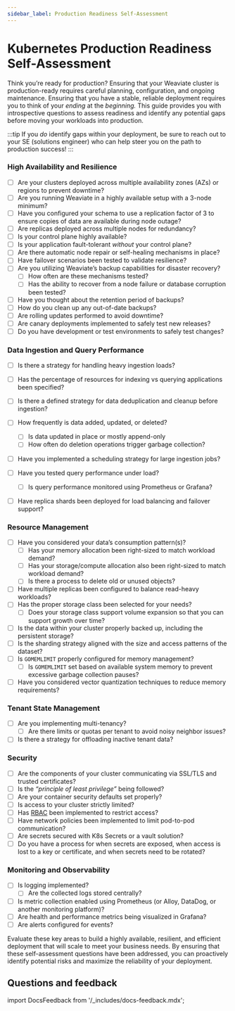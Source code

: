 ```yaml
---
sidebar_label: Production Readiness Self-Assessment
---
```


# Kubernetes Production Readiness Self-Assessment

Think you’re ready for production? Ensuring that your Weaviate cluster is production-ready requires careful planning, configuration, and ongoing maintenance. Ensuring that you have a stable, reliable deployment requires you to think of your *ending* at the *beginning.* This guide provides you with introspective questions to assess readiness and identify any potential gaps before moving your workloads into production.

:::tip
If you *do* identify gaps within your deployment, be sure to reach out to your SE (solutions engineer) who can help steer you on the path to production success!
:::


### High Availability and Resilience

- [ ]  Are your clusters deployed across multiple availability zones (AZs) or regions to prevent downtime?
- [ ]  Are you running Weaviate in a highly available setup with a 3-node minimum?
- [ ]  Have you configured your schema to use a replication factor of 3 to ensure copies of data are available during node outage?
- [ ]  Are replicas deployed across multiple nodes for redundancy?
- [ ]  Is your control plane highly available?
- [ ]  Is your application fault-tolerant *without* your control plane?
- [ ]  Are there automatic node repair or self-healing mechanisms in place?
- [ ]  Have failover scenarios been tested to validate resilience?
- [ ]  Are you utilizing Weaviate’s backup capabilities for disaster recovery?
    - [ ]  How often are these mechanisms tested?
    - [ ]  Has the ability to recover from a node failure or database corruption been tested?
- [ ]  Have you thought about the retention period of backups?
  - [ ]  How do you clean up any out-of-date backups?
- [ ]  Are rolling updates performed to avoid downtime?
- [ ]  Are canary deployments implemented to safely test new releases?
- [ ]  Do you have development or test environments to safely test changes?

### Data Ingestion and Query Performance

- [ ] Is there a strategy for handling heavy ingestion loads?
- [ ] Has the percentage of resources for indexing vs querying applications been specified?
- [ ] Is there a defined strategy for data deduplication and cleanup before ingestion?
- [ ] How frequently is data added, updated, or deleted?
  - [ ] Is data updated in place or mostly append-only
  - [ ] How often do deletion operations trigger garbage collection?
- [ ] Have you implemented a scheduling strategy for large ingestion jobs?
- [ ] Have you tested query performance under load?
  - [ ] Is query performance monitored using Prometheus or Grafana?
- [ ] Have replica shards been deployed for load balancing and failover support?


### Resource Management

- [ ]  Have you considered your data’s consumption pattern(s)?
    - [ ]  Has your memory allocation been right-sized to match workload demand?
    - [ ]  Has your storage/compute allocation also been right-sized to match workload demand?
    - [ ]  Is there a process to delete old or unused objects?
- [ ] Have multiple replicas been configured to balance read-heavy workloads?
- [ ] Has the proper storage class been selected for your needs?
    - [ ] Does your storage class support volume expansion so that you can support growth over time?
- [ ] Is the data within your cluster properly backed up, including the persistent storage?
- [ ] Is the sharding strategy aligned with the size and access patterns of the dataset?
- [ ] Is `GOMEMLIMIT` properly configured for memory management?
  - [ ] Is `GOMEMLIMIT` set based on available system memory to prevent excessive garbage collection pauses?
- [ ] Have you considered vector quantization techniques to reduce memory requirements?

### Tenant State Management

- [ ] Are you implementing multi-tenancy?
  - [ ] Are there limits or quotas per tenant to avoid noisy neighbor issues?
- [ ] Is there a strategy for offloading inactive tenant data?

### Security

- [ ]  Are the components of your cluster communicating via SSL/TLS and trusted certificates?
- [ ]  Is the *“principle of least privilege”* being followed?
- [ ]  Are your container security defaults set properly?
- [ ]  Is access to your cluster strictly limited?
- [ ]  Has [RBAC](/weaviate/configuration/rbac/index.mdx) been implemented to restrict access?
- [ ]  Have network policies been implemented to limit pod-to-pod communication?
- [ ]  Are secrets secured with K8s Secrets or a vault solution?
- [ ]  Do you have a process for when secrets are exposed, when access is lost to a key or certificate, and when secrets need to be rotated?

### Monitoring and Observability

- [ ]  Is logging implemented?
    - [ ]  Are the collected logs stored centrally?
- [ ]  Is metric collection enabled using Prometheus (or Alloy, DataDog, or another monitoring platform)?
- [ ]  Are health and performance metrics being visualized in Grafana?
- [ ]  Are alerts configured for events?

Evaluate these key areas to build a highly available, resilient, and efficient deployment that will scale to meet your business needs. By ensuring that these self-assessment questions have been addressed, you can proactively identify potential risks and maximize the reliability of your deployment. 

## Questions and feedback

import DocsFeedback from '/_includes/docs-feedback.mdx';

<DocsFeedback/>
